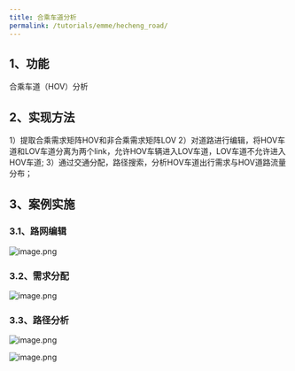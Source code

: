 ```yaml
---
title: 合乘车道分析
permalink: /tutorials/emme/hecheng_road/
---
```




## 1、功能
合乘车道（HOV）分析
​
## 2、实现方法
1）提取合乘需求矩阵HOV和非合乘需求矩阵LOV
2）对道路进行编辑，将HOV车道和LOV车道分离为两个link，允许HOV车辆进入LOV车道，LOV车道不允许进入HOV车道;
3）通过交通分配，路径搜索，分析HOV车道出行需求与HOV道路流量分布；
​
## 3、案例实施
### 3.1、路网编辑
![image.png](/assets/images/emme/1678957085423-32218109-5f5b-4ac9-840a-c9f16cba7529.png)

### 3.2、需求分配
![image.png](/assets/images/emme/1678957113300-89c916ed-bc7e-4d99-91a2-8b9a458e7732.png)

### 3.3、路径分析
![image.png](/assets/images/emme/1678957139578-1782b001-24b4-44ab-b98b-5edc8cef4b67.png)

![image.png](/assets/images/emme/1678957217252-0a844fda-68e6-4603-88b8-fc06ddc45e35.png)


